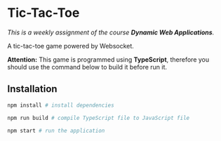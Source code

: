 # Tic-Tac-Toe
_This is a weekly assignment of the course **Dynamic Web Applications**._

A tic-tac-toe game powered by Websocket.

**Attention:** This game is programmed using **TypeScript**, therefore you should use the command below to build it before run it.

## Installation
```bash
npm install # install dependencies

npm run build # compile TypeScript file to JavaScript file

npm start # run the application
```
